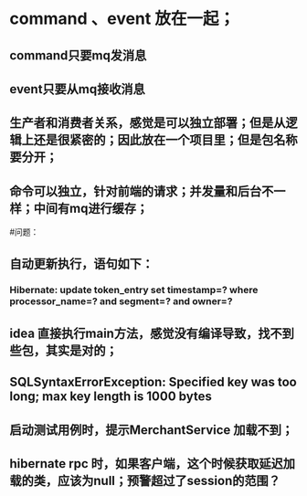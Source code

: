 # command 、event 放在一起；
## command只要mq发消息
## event只要从mq接收消息
## 生产者和消费者关系，感觉是可以独立部署；但是从逻辑上还是很紧密的；因此放在一个项目里；但是包名称要分开；
## 命令可以独立，针对前端的请求；并发量和后台不一样；中间有mq进行缓存；


#问题：
## 自动更新执行，语句如下：
### Hibernate: update token_entry set timestamp=? where processor_name=? and segment=? and owner=?
## idea 直接执行main方法，感觉没有编译导致，找不到些包，其实是对的；

## SQLSyntaxErrorException: Specified key was too long; max key length is 1000 bytes

## 启动测试用例时，提示MerchantService 加载不到；

## hibernate rpc 时，如果客户端，这个时候获取延迟加载的类，应该为null；预警超过了session的范围？
